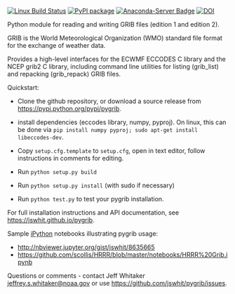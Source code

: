 [![Linux Build Status](https://travis-ci.org/jswhit/pygrib.svg?branch=master)](https://travis-ci.org/jswhit/pygrib)
[![PyPI package](https://badge.fury.io/py/pygrib.svg)](http://python.org/pypi/pygrib)
[![Anaconda-Server Badge](https://anaconda.org/conda-forge/pygrib/badges/version.svg)](https://anaconda.org/conda-forge/pygrib)
[![DOI](https://zenodo.org/badge/28599617.svg)](https://zenodo.org/badge/latestdoi/28599617)

Python module for reading and writing GRIB files (edition 1 and edition 2).

GRIB is the World Meteorological Organization (WMO) standard
file format for the exchange of weather data.

Provides a high-level interfaces for the ECWMF ECCODES C library and
the NCEP grib2 C library, including 
command line utilities for listing (grib_list) and repacking (grib_repack)
GRIB files.

Quickstart:

* Clone the github repository, or download a source release from https://pypi.python.org/pypi/pygrib.

* install dependencies (eccodes library, numpy, pyproj). On linux, this can
be done via `pip install numpy pyproj; sudo apt-get install libeccodes-dev`.

* Copy `setup.cfg.template` to `setup.cfg`, open in text editor, follow instructions in
comments for editing.

* Run `python setup.py build`

* Run `python setup.py install` (with sudo if necessary)

* Run `python test.py` to test your pygrib installation.

For full installation instructions and API documentation, see https://jswhit.github.io/pygrib.

Sample [iPython](http://ipython.org/) notebooks illustrating pygrib usage: 
* http://nbviewer.jupyter.org/gist/jswhit/8635665
* https://github.com/scollis/HRRR/blob/master/notebooks/HRRR%20Grib.ipynb

Questions or comments - contact Jeff Whitaker <jeffrey.s.whitaker@noaa.gov>
or use https://github.com/jswhit/pygrib/issues.
